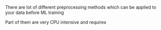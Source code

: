 There are lot of different preprocessing methods which can be applied to your data before ML training

Part of them are very CPU intensive and requires  

